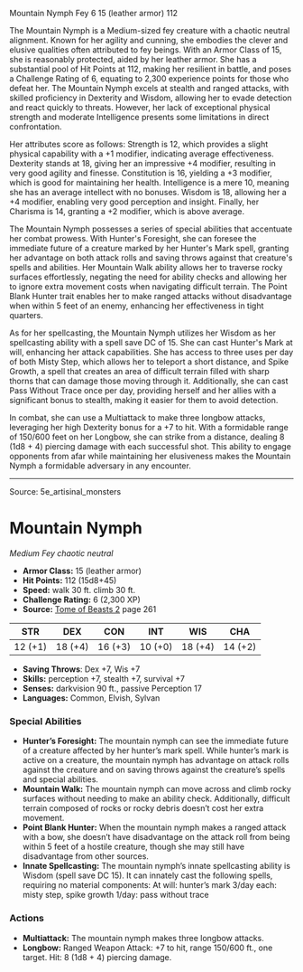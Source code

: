<MonsterName/>Mountain Nymph</MonsterName>
<CreatureType/>Fey</CreatureType>
<CR/>6</CR>
<AC/>15 (leather armor)</AC>
<HP/>112</HP>
<summary>The Mountain Nymph is a Medium-sized fey creature with a chaotic neutral alignment. Known for her agility and cunning, she embodies the clever and elusive qualities often attributed to fey beings. With an Armor Class of 15, she is reasonably protected, aided by her leather armor. She has a substantial pool of Hit Points at 112, making her resilient in battle, and poses a Challenge Rating of 6, equating to 2,300 experience points for those who defeat her. The Mountain Nymph excels at stealth and ranged attacks, with skilled proficiency in Dexterity and Wisdom, allowing her to evade detection and react quickly to threats. However, her lack of exceptional physical strength and moderate Intelligence presents some limitations in direct confrontation.</summary>

<detail>

Her attributes score as follows: Strength is 12, which provides a slight physical capability with a +1 modifier, indicating average effectiveness. Dexterity stands at 18, giving her an impressive +4 modifier, resulting in very good agility and finesse. Constitution is 16, yielding a +3 modifier, which is good for maintaining her health. Intelligence is a mere 10, meaning she has an average intellect with no bonuses. Wisdom is 18, allowing her a +4 modifier, enabling very good perception and insight. Finally, her Charisma is 14, granting a +2 modifier, which is above average.

The Mountain Nymph possesses a series of special abilities that accentuate her combat prowess. With Hunter's Foresight, she can foresee the immediate future of a creature marked by her Hunter's Mark spell, granting her advantage on both attack rolls and saving throws against that creature's spells and abilities. Her Mountain Walk ability allows her to traverse rocky surfaces effortlessly, negating the need for ability checks and allowing her to ignore extra movement costs when navigating difficult terrain. The Point Blank Hunter trait enables her to make ranged attacks without disadvantage when within 5 feet of an enemy, enhancing her effectiveness in tight quarters.

As for her spellcasting, the Mountain Nymph utilizes her Wisdom as her spellcasting ability with a spell save DC of 15. She can cast Hunter's Mark at will, enhancing her attack capabilities. She has access to three uses per day of both Misty Step, which allows her to teleport a short distance, and Spike Growth, a spell that creates an area of difficult terrain filled with sharp thorns that can damage those moving through it. Additionally, she can cast Pass Without Trace once per day, providing herself and her allies with a significant bonus to stealth, making it easier for them to avoid detection.

In combat, she can use a Multiattack to make three longbow attacks, leveraging her high Dexterity bonus for a +7 to hit. With a formidable range of 150/600 feet on her Longbow, she can strike from a distance, dealing 8 (1d8 + 4) piercing damage with each successful shot. This ability to engage opponents from afar while maintaining her elusiveness makes the Mountain Nymph a formidable adversary in any encounter.</detail>



---

Source: 5e_artisinal_monsters

# Mountain Nymph

*Medium* *Fey* *chaotic neutral*

- **Armor Class:** 15 (leather armor)
- **Hit Points:** 112 (15d8+45)
- **Speed:** walk 30 ft. climb 30 ft.
- **Challenge Rating:** 6 (2,300 XP)
- **Source:** [Tome of Beasts 2](https://koboldpress.com/kpstore/product/tome-of-beasts-2-for-5th-edition) page 261

| STR | DEX | CON | INT | WIS | CHA |
| --- | --- | --- | --- | --- | --- |
| 12 (+1) | 18 (+4) | 16 (+3) | 10 (+0) | 18 (+4) | 14 (+2) |

- **Saving Throws**: Dex +7, Wis +7
- **Skills:** perception +7, stealth +7, survival +7
- **Senses:** darkvision 90 ft., passive Perception 17
- **Languages:** Common, Elvish, Sylvan

### Special Abilities

- **Hunter’s Foresight:** The mountain nymph can see the immediate future of a creature affected by her hunter’s mark spell. While hunter’s mark is active on a creature, the mountain nymph has advantage on attack rolls against the creature and on saving throws against the creature’s spells and special abilities.
- **Mountain Walk:** The mountain nymph can move across and climb rocky surfaces without needing to make an ability check. Additionally, difficult terrain composed of rocks or rocky debris doesn’t cost her extra movement.
- **Point Blank Hunter:** When the mountain nymph makes a ranged attack with a bow, she doesn’t have disadvantage on the attack roll from being within 5 feet of a hostile creature, though she may still have disadvantage from other sources.
- **Innate Spellcasting:** The mountain nymph’s innate spellcasting ability is Wisdom (spell save DC 15). It can innately cast the following spells, requiring no material components:
At will: hunter’s mark
3/day each: misty step, spike growth
1/day: pass without trace

### Actions

- **Multiattack:** The mountain nymph makes three longbow attacks.
- **Longbow:** Ranged Weapon Attack: +7 to hit, range 150/600 ft., one target. Hit: 8 (1d8 + 4) piercing damage.





